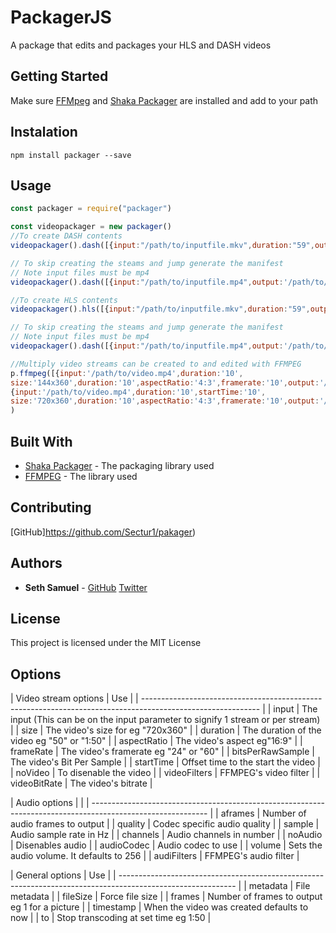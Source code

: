 # PackagerJS

A package that edits and packages your HLS and DASH videos 

## Getting Started

Make sure [FFMpeg](https://ffmpeg.org/download.html) and [Shaka Packager](https://google.github.io/shaka-packager/html/documentation.html#getting-shaka-packager) are installed and add to your path

## Instalation
```
npm install packager --save
```

## Usage
```js
const packager = require("packager")

const videopackager = new packager()
//To create DASH contents
videopackager().dash([{input:"/path/to/inputfile.mkv",duration:"59",output:'/path/to/outputfile.mp4'}],'/path/to/outputDASHManifest.mpd')

// To skip creating the steams and jump generate the manifest
// Note input files must be mp4
videopackager().dash([{input:"/path/to/inputfile.mp4",output:'/path/to/outputfile.mp4'}],'/path/to/outputDASHManifest.mpd',false)

//To create HLS contents
videopackager().hls([{input:"/path/to/inputfile.mkv",duration:"59",output:'/path/to/outputfile.mp4'}],'/path/to/outputHLSManifest.m3u8')

// To skip creating the steams and jump generate the manifest
// Note input files must be mp4
videopackager().dash([{input:"/path/to/inputfile.mp4",output:'/path/to/outputfile.mp4'}],'/path/to/outputHLSManifest.m3u8',false)

//Multiply video streams can be created to and edited with FFMPEG 
p.ffmpeg([{input:'/path/to/video.mp4',duration:'10',
size:'144x360',duration:'10',aspectRatio:'4:3',framerate:'10',output:'/path/to/outvideo.mp4'},
{input:'/path/to/video.mp4',duration:'10',startTime:'10',
size:'720x360',duration:'10',aspectRatio:'4:3',framerate:'10',output:'/path/to/video.mp4'}]
)


```
## Built With

* [Shaka Packager](https://google.github.io/shaka-packager) - The packaging library used
* [FFMPEG](https://ffmpeg.org/download.html) - The library used

## Contributing

[GitHub]https://github.com/Sectur1/pakager)

## Authors

* **Seth Samuel** - [GitHub](https://github.com/Sectur1) [Twitter](https://twitter.com/SethSamuel12)


## License

This project is licensed under the MIT License 

## Options
| Video stream options     | Use                                                                              |
| ----------------------------------------------------------------------------------------------------------- |
| input                    | The input (This can be on the input parameter to signify 1 stream or per stream) |
| size                     | The video's size for eg "720x360"                                                |
| duration                 | The duration of the video eg "50" or "1:50"                                      |
| aspectRatio              | The video's aspect eg"16:9"                                                      |
| frameRate                | The video's framerate eg "24" or "60"                                            |
| bitsPerRawSample         | The video's Bit Per Sample                                                       |
| startTime                | Offset time to the start the video                                               |
| noVideo                  | To disenable the video                                                           |
| videoFilters             | FFMPEG's video filter                                                            |
| videoBitRate             | The video's bitrate                                                              |

| Audio options              |                                                                                |
| ----------------------------------------------------------------------------------------------------------- |
| aframes                    | Number of audio frames to output                                               |
| quality                    | Codec specific audio quality                                                   |
| sample                     | Audio sample rate in Hz                                                        |
| channels                   | Audio channels in number                                                       |
| noAudio                    | Disenables audio                                                               |
| audioCodec                 | Audio codec to use                                                             |
| volume                     | Sets the audio volume. It defaults to 256                                      |
| audiFilters                | FFMPEG's audio filter                                                          |

| General options | Use |
| ----------------------------------------------------------------------------------------------------------- |
| metadata                   | File metadata                                                                  |
| fileSize                   | Force file size                                                                |
| frames                     | Number of frames to output eg 1 for a picture                                  |
| timestamp                  | When the video was created defaults to now                                     |
| to                         | Stop transcoding at set time eg 1:50                                           |
